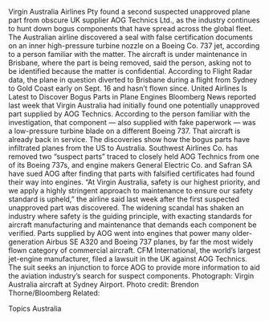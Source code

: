 Virgin Australia Airlines Pty found a second suspected unapproved plane part from obscure UK supplier AOG Technics Ltd., as the industry continues to hunt down bogus components that have spread across the global fleet.
The Australian airline discovered a seal with false certification documents on an inner high-pressure turbine nozzle on a Boeing Co. 737 jet, according to a person familiar with the matter. The aircraft is under maintenance in Brisbane, where the part is being removed, said the person, asking not to be identified because the matter is confidential.
According to Flight Radar data, the plane in question diverted to Brisbane during a flight from Sydney to Gold Coast early on Sept. 16 and hasn’t flown since.
United Airlines Is Latest to Discover Bogus Parts in Plane Engines
Bloomberg News reported last week that Virgin Australia had initially found one potentially unapproved part supplied by AOG Technics. According to the person familiar with the investigation, that component — also supplied with fake paperwork — was a low-pressure turbine blade on a different Boeing 737. That aircraft is already back in service.
The discoveries show how the bogus parts have infiltrated planes from the US to Australia. Southwest Airlines Co. has removed two “suspect parts” traced to closely held AOG Technics from one of its Boeing 737s, and engine makers General Electric Co. and Safran SA have sued AOG after finding that parts with falsified certificates had found their way into engines.
“At Virgin Australia, safety is our highest priority, and we apply a highly stringent approach to maintenance to ensure our safety standard is upheld,” the airline said last week after the first suspected unapproved part was discovered.
The widening scandal has shaken an industry where safety is the guiding principle, with exacting standards for aircraft manufacturing and maintenance that demands each component be verified.
Parts supplied by AOG went into engines that power many older-generation Airbus SE A320 and Boeing 737 planes, by far the most widely flown category of commercial aircraft. CFM International, the world’s largest jet-engine manufacturer, filed a lawsuit in the UK against AOG Technics. The suit seeks an injunction to force AOG to provide more information to aid the aviation industry’s search for suspect components.
Photograph: Virgin Australia aircraft at Sydney Airport. Photo credit: Brendon Thorne/Bloomberg
Related:

Topics
Australia
